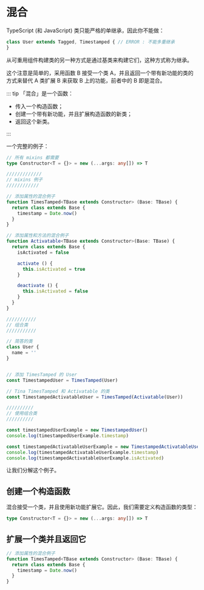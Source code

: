 # 混合

TypeScript (和 JavaScript) 类只能严格的单继承，因此你不能做：

```ts
class User extends Tagged, Timestamped { // ERROR : 不能多重继承
}
```

从可重用组件构建类的另一种方式是通过基类来构建它们，这种方式称为继承。

这个注意是简单的，采用函数 B 接受一个类 A，并且返回一个带有新功能的类的方式来替代 A 类扩展 B 来获取 B 上的功能，前者中的 B 即是混合。

::: tip
「混合」是一个函数：

- 传入一个构造函数；
- 创建一个带有新功能，并且扩展构造函数的新类；
- 返回这个新类。

:::

一个完整的例子：

```ts
// 所有 mixins 都需要
type Constructor<T = {}> = new (...args: any[]) => T

/////////////
// mixins 例子
////////////

// 添加属性的混合例子
function TimesTamped<TBase extends Constructor> (Base: TBase) {
  return class extends Base {
    timestamp = Date.now()
  }
}

// 添加属性和方法的混合例子
function Activatable<TBase extends Constructor>(Base: TBase) {
  return class extends Base {
    isActivated = false

    activate () {
      this.isActivated = true
    }

    deactivate () {
      this.isActivated = false
    }
  }
}

///////////
// 组合类
///////////

// 简答的类
class User {
  name = ''
}


// 添加 TimesTamped 的 User
const TimestampedUser = TimesTamped(User)

// Tina TimesTamped 和 Activatable 的类
const TimestampedActivatableUser = TimesTamped(Activatable(User))

//////////
// 使用组合类
//////////

const timestampedUserExample = new TimestampedUser()
console.log(timestampedUserExample.timestamp)

const timestampedActivatableUserExample = new TimestampedActivatableUser()
console.log(timestampedActivatableUserExample.timestamp)
console.log(timestampedActivatableUserExample.isActivated)
```

让我们分解这个例子。

## 创建一个构造函数

混合接受一个类，并且使用新功能扩展它。因此，我们需要定义构造函数的类型：

```ts
type Constructor<T = {}> = new (...args: any[]) => T
```

## 扩展一个类并且返回它

```ts
// 添加属性的混合例子
function TimesTamped<TBase extends Constructor> (Base: TBase) {
  return class extends Base {
    timestamp = Date.now()
  }
}
```
